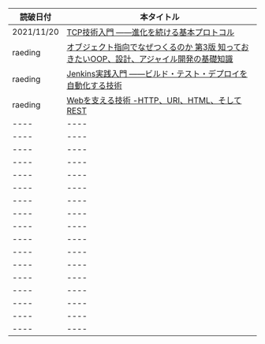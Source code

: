 |  読破日付  |  本タイトル  |
| ---- | ---- |
|  2021/11/20  |  [TCP技術入門 ――進化を続ける基本プロトコル](https://www.amazon.co.jp/TCP%E6%8A%80%E8%A1%93%E5%85%A5%E9%96%80-%E2%80%95%E2%80%95%E9%80%B2%E5%8C%96%E3%82%92%E7%B6%9A%E3%81%91%E3%82%8B%E5%9F%BA%E6%9C%AC%E3%83%97%E3%83%AD%E3%83%88%E3%82%B3%E3%83%AB-WEB-PRESS-plus%E3%82%B7%E3%83%AA%E3%83%BC%E3%82%BA/dp/429710623X/ref=mp_s_a_1_3?crid=1QRFY78YWF56J&keywords=TCP%E6%8A%80%E8%A1%93%E5%85%A5%E9%96%80&qid=1637384103&sprefix=tcp%E6%8A%80%E8%A1%93%E5%85%A5%E9%96%80%2Caps%2C154&sr=8-3)  |
|  raeding  |  [オブジェクト指向でなぜつくるのか 第3版 知っておきたいOOP、設計、アジャイル開発の基礎知識](https://www.amazon.co.jp/%E3%82%AA%E3%83%96%E3%82%B8%E3%82%A7%E3%82%AF%E3%83%88%E6%8C%87%E5%90%91%E3%81%A7%E3%81%AA%E3%81%9C%E3%81%A4%E3%81%8F%E3%82%8B%E3%81%AE%E3%81%8B-%E7%AC%AC3%E7%89%88-%E7%9F%A5%E3%81%A3%E3%81%A6%E3%81%8A%E3%81%8D%E3%81%9F%E3%81%84OOP%E3%80%81%E8%A8%AD%E8%A8%88%E3%80%81%E3%82%A2%E3%82%B8%E3%83%A3%E3%82%A4%E3%83%AB%E9%96%8B%E7%99%BA%E3%81%AE%E5%9F%BA%E7%A4%8E%E7%9F%A5%E8%AD%98-%E5%B9%B3%E6%BE%A4-%E7%AB%A0/dp/4296000187/ref=mp_s_a_1_3?crid=1O1NCBVG9Q3B&keywords=%E3%82%AA%E3%83%96%E3%82%B8%E3%82%A7%E3%82%AF%E3%83%88%E6%8C%87%E5%90%91&qid=1637396476&sprefix=%E3%82%AA%E3%83%96%E3%82%B8%E3%82%A7%E3%82%AF%E3%83%88%E6%8C%87%E5%90%91%2Caps%2C248&sr=8-3)  |
| raeding | [Jenkins実践入門 ――ビルド・テスト・デプロイを自動化する技術](https://www.amazon.co.jp/%E6%94%B9%E8%A8%82%E7%AC%AC3%E7%89%88-Jenkins%E5%AE%9F%E8%B7%B5%E5%85%A5%E9%96%80-%E2%80%95%E2%80%95%E3%83%93%E3%83%AB%E3%83%89%E3%83%BB%E3%83%86%E3%82%B9%E3%83%88%E3%83%BB%E3%83%87%E3%83%97%E3%83%AD%E3%82%A4%E3%82%92%E8%87%AA%E5%8B%95%E5%8C%96%E3%81%99%E3%82%8B%E6%8A%80%E8%A1%93-PRESS-plus/dp/4774189286/ref=sr_1_1?__mk_ja_JP=%E3%82%AB%E3%82%BF%E3%82%AB%E3%83%8A&keywords=JEnkins&qid=1637816341&sr=8-1) |
| raeding | [Webを支える技術 -HTTP、URI、HTML、そしてREST](https://www.amazon.co.jp/Web%E3%82%92%E6%94%AF%E3%81%88%E3%82%8B%E6%8A%80%E8%A1%93-HTTP%E3%80%81URI%E3%80%81HTML%E3%80%81%E3%81%9D%E3%81%97%E3%81%A6REST-WEB-PRESS-plus/dp/4774142042) |
| ---- | ---- |
| ---- | ---- |
| ---- | ---- |
| ---- | ---- |
| ---- | ---- |
| ---- | ---- |
| ---- | ---- |
| ---- | ---- |
| ---- | ---- |
| ---- | ---- |
| ---- | ---- |
| ---- | ---- |
| ---- | ---- |
| ---- | ---- |
| ---- | ---- |
| ---- | ---- |
| ---- | ---- |
